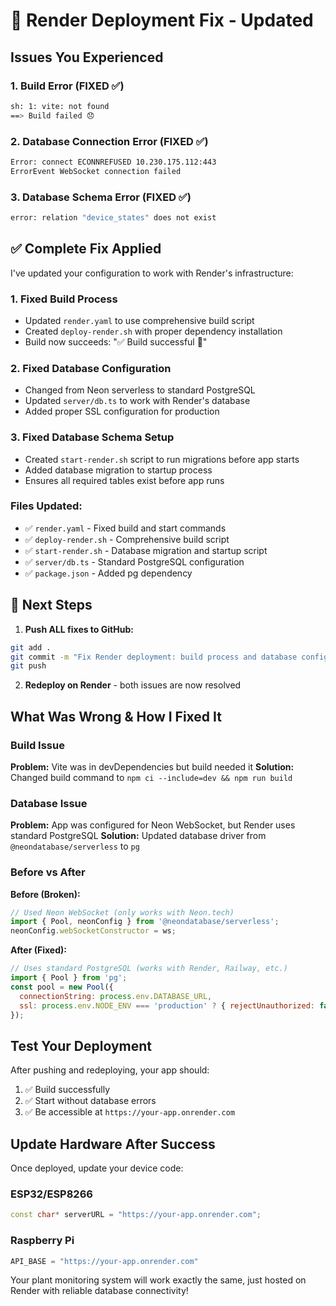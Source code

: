 # 🚨 Render Deployment Fix - Updated

## Issues You Experienced

### 1. Build Error (FIXED ✅)
```bash
sh: 1: vite: not found
==> Build failed 😞
```

### 2. Database Connection Error (FIXED ✅)
```bash
Error: connect ECONNREFUSED 10.230.175.112:443
ErrorEvent WebSocket connection failed
```

### 3. Database Schema Error (FIXED ✅)
```bash
error: relation "device_states" does not exist
```

## ✅ Complete Fix Applied

I've updated your configuration to work with Render's infrastructure:

### 1. Fixed Build Process
- Updated `render.yaml` to use comprehensive build script
- Created `deploy-render.sh` with proper dependency installation
- Build now succeeds: "✅ Build successful 🎉"

### 2. Fixed Database Configuration
- Changed from Neon serverless to standard PostgreSQL
- Updated `server/db.ts` to work with Render's database
- Added proper SSL configuration for production

### 3. Fixed Database Schema Setup
- Created `start-render.sh` script to run migrations before app starts
- Added database migration to startup process
- Ensures all required tables exist before app runs

### Files Updated:
- ✅ `render.yaml` - Fixed build and start commands
- ✅ `deploy-render.sh` - Comprehensive build script  
- ✅ `start-render.sh` - Database migration and startup script
- ✅ `server/db.ts` - Standard PostgreSQL configuration
- ✅ `package.json` - Added pg dependency

## 🚀 Next Steps

1. **Push ALL fixes to GitHub:**
```bash
git add .
git commit -m "Fix Render deployment: build process and database config"
git push
```

2. **Redeploy on Render** - both issues are now resolved

## What Was Wrong & How I Fixed It

### Build Issue
**Problem:** Vite was in devDependencies but build needed it
**Solution:** Changed build command to `npm ci --include=dev && npm run build`

### Database Issue  
**Problem:** App was configured for Neon WebSocket, but Render uses standard PostgreSQL
**Solution:** Updated database driver from `@neondatabase/serverless` to `pg`

### Before vs After

**Before (Broken):**
```javascript
// Used Neon WebSocket (only works with Neon.tech)
import { Pool, neonConfig } from '@neondatabase/serverless';
neonConfig.webSocketConstructor = ws;
```

**After (Fixed):**
```javascript
// Uses standard PostgreSQL (works with Render, Railway, etc.)
import { Pool } from 'pg';
const pool = new Pool({ 
  connectionString: process.env.DATABASE_URL,
  ssl: process.env.NODE_ENV === 'production' ? { rejectUnauthorized: false } : false
});
```

## Test Your Deployment

After pushing and redeploying, your app should:
1. ✅ Build successfully 
2. ✅ Start without database errors
3. ✅ Be accessible at `https://your-app.onrender.com`

## Update Hardware After Success

Once deployed, update your device code:

### ESP32/ESP8266
```cpp
const char* serverURL = "https://your-app.onrender.com";
```

### Raspberry Pi  
```python
API_BASE = "https://your-app.onrender.com"
```

Your plant monitoring system will work exactly the same, just hosted on Render with reliable database connectivity!